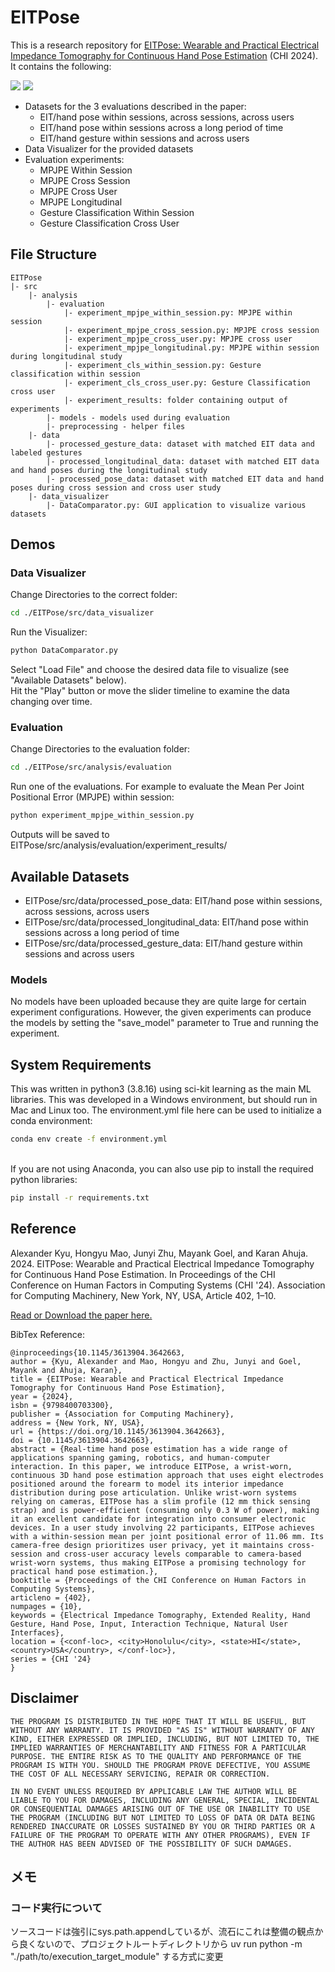 # EITPose
This is a research repository for [EITPose: Wearable and Practical Electrical Impedance Tomography for Continuous Hand Pose Estimation]() (CHI 2024). It contains the following:

![](https://github.com/SPICExLAB/EITPose/blob/main/media/media1.gif?raw=true)
![](https://github.com/SPICExLAB/EITPose/blob/main/media/media2.gif?raw=true)

- Datasets for the 3 evaluations described in the paper: 
    - EIT/hand pose within sessions, across sessions, across users
    - EIT/hand pose within sessions across a long period of time
    - EIT/hand gesture within sessions and across users
- Data Visualizer for the provided datasets
- Evaluation experiments:
    - MPJPE Within Session
    - MPJPE Cross Session
    - MPJPE Cross User
    - MPJPE Longitudinal
    - Gesture Classification Within Session
    - Gesture Classification Cross User

## File Structure
```
EITPose
|- src
    |- analysis
        |- evaluation
            |- experiment_mpjpe_within_session.py: MPJPE within session
            |- experiment_mpjpe_cross_session.py: MPJPE cross session
            |- experiment_mpjpe_cross_user.py: MPJPE cross user
            |- experiment_mpjpe_longitudinal.py: MPJPE within session during longitudinal study
            |- experiment_cls_within_session.py: Gesture classification within session
            |- experiment_cls_cross_user.py: Gesture Classification cross user
            |- experiment_results: folder containing output of experiments
        |- models - models used during evaluation
        |- preprocessing - helper files
    |- data
        |- processed_gesture_data: dataset with matched EIT data and labeled gestures
        |- processed_longitudinal_data: dataset with matched EIT data and hand poses during the longitudinal study
        |- processed_pose_data: dataset with matched EIT data and hand poses during cross session and cross user study
    |- data_visualizer
        |- DataComparator.py: GUI application to visualize various datasets
```

## Demos

### Data Visualizer
Change Directories to the correct folder:
```bash
cd ./EITPose/src/data_visualizer
```
Run the Visualizer:
```bash
python DataComparator.py
```
Select "Load File" and choose the desired data file to visualize (see "Available Datasets" below).\
Hit the "Play" button or move the slider timeline to examine the data changing over time.

### Evaluation
Change Directories to the evaluation folder:
```bash
cd ./EITPose/src/analysis/evaluation
```
Run one of the evaluations. For example to evaluate the Mean Per Joint Positional Error (MPJPE) within session:
```bash
python experiment_mpjpe_within_session.py
```
Outputs will be saved to EITPose/src/analysis/evaluation/experiment_results/


## Available Datasets
- EITPose/src/data/processed_pose_data: EIT/hand pose within sessions, across sessions, across users
- EITPose/src/data/processed_longitudinal_data: EIT/hand pose within sessions across a long period of time
- EITPose/src/data/processed_gesture_data: EIT/hand gesture within sessions and across users

### Models
No models have been uploaded because they are quite large for certain experiment configurations. However, the given experiments can produce the models by setting the "save_model" parameter to True and running the experiment.

## System Requirements
This was written in python3 (3.8.16) using sci-kit learning as the main ML libraries. This was developed in a Windows environment, but should run in Mac and Linux too. The environment.yml file here can be used to initialize a conda environment:
```bash
conda env create -f environment.yml
```
\
If you are not using Anaconda, you can also use pip to install the required python libraries:
```bash
pip install -r requirements.txt
```

## Reference

Alexander Kyu, Hongyu Mao, Junyi Zhu, Mayank Goel, and Karan Ahuja. 2024. EITPose: Wearable and Practical Electrical Impedance Tomography for Continuous Hand Pose Estimation. In Proceedings of the CHI Conference on Human Factors in Computing Systems (CHI '24). Association for Computing Machinery, New York, NY, USA, Article 402, 1–10. 

[Read or Download the paper here.](https://doi.org/10.1145/3613904.3642663)


BibTex Reference:
```
@inproceedings{10.1145/3613904.3642663,
author = {Kyu, Alexander and Mao, Hongyu and Zhu, Junyi and Goel, Mayank and Ahuja, Karan},
title = {EITPose: Wearable and Practical Electrical Impedance Tomography for Continuous Hand Pose Estimation},
year = {2024},
isbn = {9798400703300},
publisher = {Association for Computing Machinery},
address = {New York, NY, USA},
url = {https://doi.org/10.1145/3613904.3642663},
doi = {10.1145/3613904.3642663},
abstract = {Real-time hand pose estimation has a wide range of applications spanning gaming, robotics, and human-computer interaction. In this paper, we introduce EITPose, a wrist-worn, continuous 3D hand pose estimation approach that uses eight electrodes positioned around the forearm to model its interior impedance distribution during pose articulation. Unlike wrist-worn systems relying on cameras, EITPose has a slim profile (12 mm thick sensing strap) and is power-efficient (consuming only 0.3 W of power), making it an excellent candidate for integration into consumer electronic devices. In a user study involving 22 participants, EITPose achieves with a within-session mean per joint positional error of 11.06 mm. Its camera-free design prioritizes user privacy, yet it maintains cross-session and cross-user accuracy levels comparable to camera-based wrist-worn systems, thus making EITPose a promising technology for practical hand pose estimation.},
booktitle = {Proceedings of the CHI Conference on Human Factors in Computing Systems},
articleno = {402},
numpages = {10},
keywords = {Electrical Impedance Tomography, Extended Reality, Hand Gesture, Hand Pose, Input, Interaction Technique, Natural User Interfaces},
location = {<conf-loc>, <city>Honolulu</city>, <state>HI</state>, <country>USA</country>, </conf-loc>},
series = {CHI '24}
}
```

## Disclaimer

```
THE PROGRAM IS DISTRIBUTED IN THE HOPE THAT IT WILL BE USEFUL, BUT WITHOUT ANY WARRANTY. IT IS PROVIDED "AS IS" WITHOUT WARRANTY OF ANY KIND, EITHER EXPRESSED OR IMPLIED, INCLUDING, BUT NOT LIMITED TO, THE IMPLIED WARRANTIES OF MERCHANTABILITY AND FITNESS FOR A PARTICULAR PURPOSE. THE ENTIRE RISK AS TO THE QUALITY AND PERFORMANCE OF THE PROGRAM IS WITH YOU. SHOULD THE PROGRAM PROVE DEFECTIVE, YOU ASSUME THE COST OF ALL NECESSARY SERVICING, REPAIR OR CORRECTION.

IN NO EVENT UNLESS REQUIRED BY APPLICABLE LAW THE AUTHOR WILL BE LIABLE TO YOU FOR DAMAGES, INCLUDING ANY GENERAL, SPECIAL, INCIDENTAL OR CONSEQUENTIAL DAMAGES ARISING OUT OF THE USE OR INABILITY TO USE THE PROGRAM (INCLUDING BUT NOT LIMITED TO LOSS OF DATA OR DATA BEING RENDERED INACCURATE OR LOSSES SUSTAINED BY YOU OR THIRD PARTIES OR A FAILURE OF THE PROGRAM TO OPERATE WITH ANY OTHER PROGRAMS), EVEN IF THE AUTHOR HAS BEEN ADVISED OF THE POSSIBILITY OF SUCH DAMAGES.
```

## メモ

### コード実行について

ソースコードは強引にsys.path.appendしているが、流石にこれは整備の観点から良くないので、プロジェクトルートディレクトリから
uv run python -m "./path/to/execution_target_module"
する方式に変更
